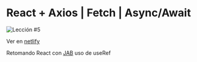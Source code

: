 # React + Axios | Fetch | Async/Await

![Lección #5](https://i.ibb.co/ZmBvBzG/euse-Effect.gif)

Ver en [netlify](https://useeffect-jab.netlify.app/)

Retomando React con [JAB](https://www.youtube.com/watch?v=pBNHeb8QTN0&list=PLRM7PpbqqStKo-NiCuzuYwewZmd9b-EZ9&index=6&t=963s) uso de useRef
